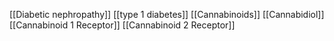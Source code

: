 [[Diabetic nephropathy]]
[[type 1 diabetes]]
[[Cannabinoids]]
[[Cannabidiol]]
[[Cannabinoid 1 Receptor]]
[[Cannabinoid 2 Receptor]]
